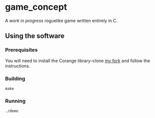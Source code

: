 # game_concept

A *work in progress* roguelike game written entirely in C.

## Using the software
### Prerequisites
You will need to install the Corange library–clone [my fork](https://github.com/dhharris/Corange) and follow the instructions.

### Building
    make

### Running
    ./demo
